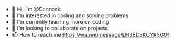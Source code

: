 - 👋 Hi, I’m @Cconack
- 👀 I’m interested in coding and solving problems
- 🌱 I’m currently learning more on coding
- 💞️ I’m looking to collaborate on projects
- 📫 How to reach me https://wa.me/message/LH3EDSKCYR5GO1 

<!---
Cconack/Cconack is a ✨ special ✨ repository because its `README.md` (this file) appears on your GitHub profile.
You can click the Preview link to take a look at your changes.
--->
